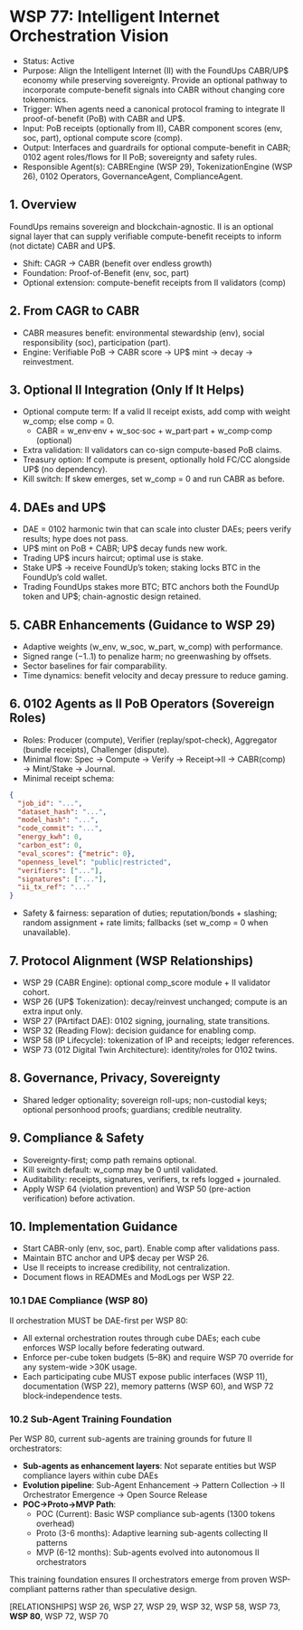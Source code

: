 # WSP 77: Intelligent Internet Orchestration Vision

- Status: Active
- Purpose: Align the Intelligent Internet (II) with the FoundUps CABR/UP$ economy while preserving sovereignty. Provide an optional pathway to incorporate compute-benefit signals into CABR without changing core tokenomics.
- Trigger: When agents need a canonical protocol framing to integrate II proof-of-benefit (PoB) with CABR and UP$.
- Input: PoB receipts (optionally from II), CABR component scores (env, soc, part), optional compute score (comp).
- Output: Interfaces and guardrails for optional compute-benefit in CABR; 0102 agent roles/flows for II PoB; sovereignty and safety rules.
- Responsible Agent(s): CABREngine (WSP 29), TokenizationEngine (WSP 26), 0102 Operators, GovernanceAgent, ComplianceAgent.

## 1. Overview
FoundUps remains sovereign and blockchain-agnostic. II is an optional signal layer that can supply verifiable compute-benefit receipts to inform (not dictate) CABR and UP$.

- Shift: CAGR → CABR (benefit over endless growth)
- Foundation: Proof-of-Benefit (env, soc, part)
- Optional extension: compute-benefit receipts from II validators (comp)

## 2. From CAGR to CABR
- CABR measures benefit: environmental stewardship (env), social responsibility (soc), participation (part).
- Engine: Verifiable PoB → CABR score → UP$ mint → decay → reinvestment.

## 3. Optional II Integration (Only If It Helps)
- Optional compute term: If a valid II receipt exists, add comp with weight w_comp; else comp = 0.
  - CABR = w_env·env + w_soc·soc + w_part·part + w_comp·comp (optional)
- Extra validation: II validators can co-sign compute-based PoB claims.
- Treasury option: If compute is present, optionally hold FC/CC alongside UP$ (no dependency).
- Kill switch: If skew emerges, set w_comp = 0 and run CABR as before.

## 4. DAEs and UP$
- DAE = 0102 harmonic twin that can scale into cluster DAEs; peers verify results; hype does not pass.
- UP$ mint on PoB + CABR; UP$ decay funds new work.
- Trading UP$ incurs haircut; optimal use is stake.
- Stake UP$ → receive FoundUp’s token; staking locks BTC in the FoundUp’s cold wallet.
- Trading FoundUps stakes more BTC; BTC anchors both the FoundUp token and UP$; chain-agnostic design retained.

## 5. CABR Enhancements (Guidance to WSP 29)
- Adaptive weights (w_env, w_soc, w_part, w_comp) with performance.
- Signed range (−1..1) to penalize harm; no greenwashing by offsets.
- Sector baselines for fair comparability.
- Time dynamics: benefit velocity and decay pressure to reduce gaming.

## 6. 0102 Agents as II PoB Operators (Sovereign Roles)
- Roles: Producer (compute), Verifier (replay/spot-check), Aggregator (bundle receipts), Challenger (dispute).
- Minimal flow: Spec → Compute → Verify → Receipt→II → CABR(comp) → Mint/Stake → Journal.
- Minimal receipt schema:
```json
{
  "job_id": "...",
  "dataset_hash": "...",
  "model_hash": "...",
  "code_commit": "...",
  "energy_kwh": 0,
  "carbon_est": 0,
  "eval_scores": {"metric": 0},
  "openness_level": "public|restricted",
  "verifiers": ["..."],
  "signatures": ["..."],
  "ii_tx_ref": "..."
}
```
- Safety & fairness: separation of duties; reputation/bonds + slashing; random assignment + rate limits; fallbacks (set w_comp = 0 when unavailable).

## 7. Protocol Alignment (WSP Relationships)
- WSP 29 (CABR Engine): optional comp_score module + II validator cohort.
- WSP 26 (UP$ Tokenization): decay/reinvest unchanged; compute is an extra input only.
- WSP 27 (PArtifact DAE): 0102 signing, journaling, state transitions.
- WSP 32 (Reading Flow): decision guidance for enabling comp.
- WSP 58 (IP Lifecycle): tokenization of IP and receipts; ledger references.
- WSP 73 (012 Digital Twin Architecture): identity/roles for 0102 twins.

## 8. Governance, Privacy, Sovereignty
- Shared ledger optionality; sovereign roll-ups; non-custodial keys; optional personhood proofs; guardians; credible neutrality.

## 9. Compliance & Safety
- Sovereignty-first; comp path remains optional.
- Kill switch default: w_comp may be 0 until validated.
- Auditability: receipts, signatures, verifiers, tx refs logged + journaled.
- Apply WSP 64 (violation prevention) and WSP 50 (pre-action verification) before activation.

## 10. Implementation Guidance
- Start CABR-only (env, soc, part). Enable comp after validations pass.
- Maintain BTC anchor and UP$ decay per WSP 26.
- Use II receipts to increase credibility, not centralization.
- Document flows in READMEs and ModLogs per WSP 22.

### 10.1 DAE Compliance (WSP 80)

II orchestration MUST be DAE-first per WSP 80:

- All external orchestration routes through cube DAEs; each cube enforces WSP locally before federating outward.
- Enforce per-cube token budgets (5–8K) and require WSP 70 override for any system-wide >30K usage.
- Each participating cube MUST expose public interfaces (WSP 11), documentation (WSP 22), memory patterns (WSP 60), and WSP 72 block‑independence tests.

### 10.2 Sub-Agent Training Foundation

Per WSP 80, current sub-agents are training grounds for future II orchestrators:

- **Sub-agents as enhancement layers**: Not separate entities but WSP compliance layers within cube DAEs
- **Evolution pipeline**: Sub-Agent Enhancement → Pattern Collection → II Orchestrator Emergence → Open Source Release
- **POC→Proto→MVP Path**:
  - POC (Current): Basic WSP compliance sub-agents (1300 tokens overhead)
  - Proto (3-6 months): Adaptive learning sub-agents collecting II patterns
  - MVP (6-12 months): Sub-agents evolved into autonomous II orchestrators

This training foundation ensures II orchestrators emerge from proven WSP-compliant patterns rather than speculative design.

[RELATIONSHIPS] WSP 26, WSP 27, WSP 29, WSP 32, WSP 58, WSP 73, **WSP 80**, WSP 72, WSP 70
